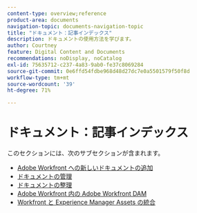```yaml
---
content-type: overview;reference
product-area: documents
navigation-topic: documents-navigation-topic
title: "ドキュメント：記事インデックス"
description: ドキュメントの使用方法を学びます。
author: Courtney
feature: Digital Content and Documents
recommendations: noDisplay, noCatalog
exl-id: 75635712-c237-4a83-9ab0-fe37c8069284
source-git-commit: 0e6ffd54fdbe968d48d27dc7e0a5501579f50f8d
workflow-type: tm+mt
source-wordcount: '39'
ht-degree: 71%

---
```


# ドキュメント：記事インデックス

<!-- Audited: 1/2024 -->

このセクションには、次のサブセクションが含まれます。

* [Adobe Workfront への新しいドキュメントの追加](../documents/adding-documents-to-workfront/add-new-documents--to-workfront.md)
* [ドキュメントの管理](../documents/managing-documents/manage-documents.md)
* [ドキュメントの整理](../documents/organizing-documents/organize-documents.md)
* [Adobe Workfront 内の Adobe Workfront DAM](../documents/workfront-dam-within-workfront/workfront-dam-in-workfrontt.md)
* [Workfront と Experience Manager Assets の統合](../documents/workfront-and-experience-manager-integrations/wf-experience-manager-integrations.md)
